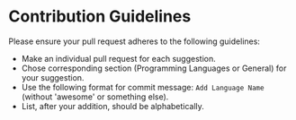 # Contribution Guidelines

Please ensure your pull request adheres to the following guidelines:

- Make an individual pull request for each suggestion.
- Chose corresponding section (Programming Languages or General) for your suggestion.
- Use the following format for commit message: `Add Language Name` (without 'awesome' or something else).
- List, after your addition, should be alphabetically.
